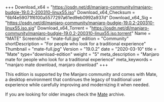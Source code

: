 +++
Download_x64 = "https://osdn.net/dl/manjaro-community/manjaro-budgie-19.0.2-200310-linux55.iso"
Download_x64_Checksum = "6bf4e59071f6100a5577297a61ed9eb0992a937d"
Download_x64_Sig = "https://osdn.net/dl/manjaro-community/manjaro-budgie-19.0.2-200310-linux55.iso.sig"
Download_x64_Torrent = "https://osdn.net/dl/manjaro-community/manjaro-budgie-19.0.2-200310-linux55.iso.torrent"
Name = "MATE"
Screenshot = "mate-full.jpg"
edition = "Community"
shortDescription = "For people who look for a traditional experience"
Thumbnail = "mate-full.jpg"
Version = "19.0.2"
date = "2020-03-10"
title = "Mate"
type="download-edition"
weight = "5"
meta_description = "Manjaro mate for people who look for a traditional experience"
meta_keywords = "manjaro mate download, manjaro download"
+++

This edition is supported by the Manjaro community and comes with Mate, a desktop environment that continues the legacy of traditional user experience while carefully improving and modernizing it when needed.

If you are looking for older images check the [Mate](https://osdn.net/projects/manjaro-archive/storage/mate/) archive.

